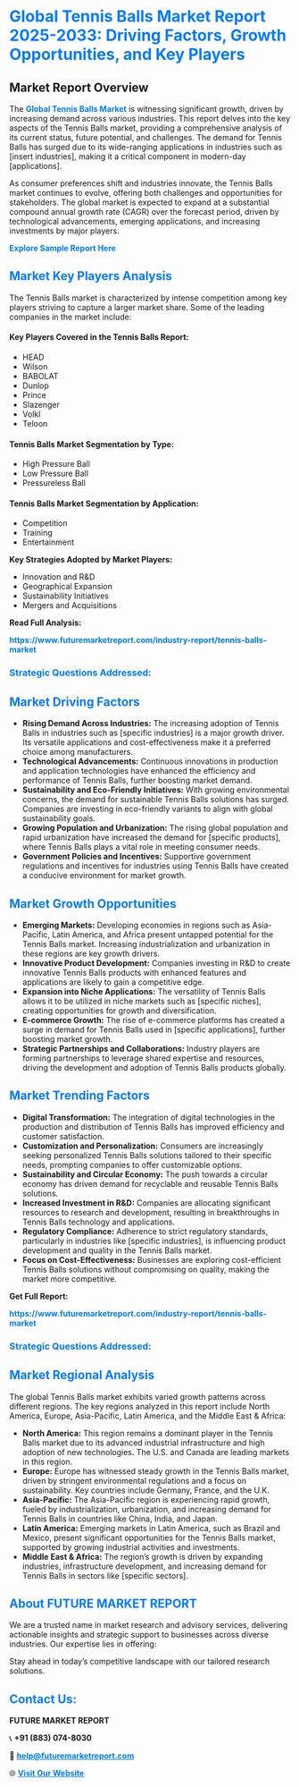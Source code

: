 <h1 style="color: #007BFF;">Global Tennis Balls Market Report 2025-2033: Driving Factors, Growth Opportunities, and Key Players</h1>

<section id="overview">
<h2>Market Report Overview</h2>
<p>The <a href="https://www.futuremarketreport.com/industry-report/tennis-balls-market" style="color: #007BFF; text-decoration: none;"><strong>Global Tennis Balls Market</strong></a> is witnessing significant growth, driven by increasing demand across various industries. This report delves into the key aspects of the Tennis Balls market, providing a comprehensive analysis of its current status, future potential, and challenges. The demand for Tennis Balls has surged due to its wide-ranging applications in industries such as [insert industries], making it a critical component in modern-day [applications].</p>
<p>As consumer preferences shift and industries innovate, the Tennis Balls market continues to evolve, offering both challenges and opportunities for stakeholders. The global market is expected to expand at a substantial compound annual growth rate (CAGR) over the forecast period, driven by technological advancements, emerging applications, and increasing investments by major players.</p>
</section>

<section id="overview">
<p><a href="https://www.futuremarketreport.com/request-sample/reportId=107080" style="color: #007BFF; text-decoration: none;"><strong>Explore Sample Report Here</strong></a></p>
</section>

<section id="key-players">
<h2 style="color: #007BFF;">Market Key Players Analysis</h2>
<p>The Tennis Balls market is characterized by intense competition among key players striving to capture a larger market share. Some of the leading companies in the market include:</p>
<h4>Key Players Covered in the Tennis Balls Report:</h4>
<ul><li>HEAD</li><li>Wilson</li><li>BABOLAT</li><li>Dunlop</li><li>Prince</li><li>Slazenger</li><li>Volkl</li><li>Teloon</li></ul>
<h4>Tennis Balls Market Segmentation by Type:</h4>
<ul><li>High Pressure Ball</li><li>Low Pressure Ball</li><li>Pressureless Ball</li></ul>

<h4>Tennis Balls Market Segmentation by Application:</h4>
<ul><li>Competition</li><li>Training</li><li>Entertainment</li></ul>
<p><strong>Key Strategies Adopted by Market Players:</strong></p>
<ul>
<li>Innovation and R&D</li>
<li>Geographical Expansion</li>
<li>Sustainability Initiatives</li>
<li>Mergers and Acquisitions</li>
</ul>
</section>

<section>
<p><strong>Read Full Analysis: </strong></p><a href="https://www.futuremarketreport.com/industry-report/tennis-balls-market" style="color: #007BFF; text-decoration: none;"><strong>https://www.futuremarketreport.com/industry-report/tennis-balls-market</strong></a>
<h3 style="color: #007BFF;">Strategic Questions Addressed:</h3>
</section>

<section id="driving-factors">
<h2 style="color: #007BFF;">Market Driving Factors</h2>
<ul>
<li><strong>Rising Demand Across Industries:</strong> The increasing adoption of Tennis Balls in industries such as [specific industries] is a major growth driver. Its versatile applications and cost-effectiveness make it a preferred choice among manufacturers.</li>
<li><strong>Technological Advancements:</strong> Continuous innovations in production and application technologies have enhanced the efficiency and performance of Tennis Balls, further boosting market demand.</li>
<li><strong>Sustainability and Eco-Friendly Initiatives:</strong> With growing environmental concerns, the demand for sustainable Tennis Balls solutions has surged. Companies are investing in eco-friendly variants to align with global sustainability goals.</li>
<li><strong>Growing Population and Urbanization:</strong> The rising global population and rapid urbanization have increased the demand for [specific products], where Tennis Balls plays a vital role in meeting consumer needs.</li>
<li><strong>Government Policies and Incentives:</strong> Supportive government regulations and incentives for industries using Tennis Balls have created a conducive environment for market growth.</li>
</ul>
</section>

<section id="growth-opportunities">
<h2 style="color: #007BFF;">Market Growth Opportunities</h2>
<ul>
<li><strong>Emerging Markets:</strong> Developing economies in regions such as Asia-Pacific, Latin America, and Africa present untapped potential for the Tennis Balls market. Increasing industrialization and urbanization in these regions are key growth drivers.</li>
<li><strong>Innovative Product Development:</strong> Companies investing in R&D to create innovative Tennis Balls products with enhanced features and applications are likely to gain a competitive edge.</li>
<li><strong>Expansion into Niche Applications:</strong> The versatility of Tennis Balls allows it to be utilized in niche markets such as [specific niches], creating opportunities for growth and diversification.</li>
<li><strong>E-commerce Growth:</strong> The rise of e-commerce platforms has created a surge in demand for Tennis Balls used in [specific applications], further boosting market growth.</li>
<li><strong>Strategic Partnerships and Collaborations:</strong> Industry players are forming partnerships to leverage shared expertise and resources, driving the development and adoption of Tennis Balls products globally.</li>
</ul>
</section>

<section id="trending-factors">
<h2 style="color: #007BFF;">Market Trending Factors</h2>
<ul>
<li><strong>Digital Transformation:</strong> The integration of digital technologies in the production and distribution of Tennis Balls has improved efficiency and customer satisfaction.</li>
<li><strong>Customization and Personalization:</strong> Consumers are increasingly seeking personalized Tennis Balls solutions tailored to their specific needs, prompting companies to offer customizable options.</li>
<li><strong>Sustainability and Circular Economy:</strong> The push towards a circular economy has driven demand for recyclable and reusable Tennis Balls solutions.</li>
<li><strong>Increased Investment in R&D:</strong> Companies are allocating significant resources to research and development, resulting in breakthroughs in Tennis Balls technology and applications.</li>
<li><strong>Regulatory Compliance:</strong> Adherence to strict regulatory standards, particularly in industries like [specific industries], is influencing product development and quality in the Tennis Balls market.</li>
<li><strong>Focus on Cost-Effectiveness:</strong> Businesses are exploring cost-efficient Tennis Balls solutions without compromising on quality, making the market more competitive.</li>
</ul>
</section>

<section>
<p><strong>Get Full Report: </strong></p><a href="https://www.futuremarketreport.com/industry-report/tennis-balls-market" style="color: #007BFF; text-decoration: none;"><strong>https://www.futuremarketreport.com/industry-report/tennis-balls-market</strong></a>
<h3 style="color: #007BFF;">Strategic Questions Addressed:</h3>
</section>


<section id="regional-analysis">
<h2 style="color: #007BFF;">Market Regional Analysis</h2>
<p>The global Tennis Balls market exhibits varied growth patterns across different regions. The key regions analyzed in this report include North America, Europe, Asia-Pacific, Latin America, and the Middle East & Africa:</p>
<ul>
<li><strong>North America:</strong> This region remains a dominant player in the Tennis Balls market due to its advanced industrial infrastructure and high adoption of new technologies. The U.S. and Canada are leading markets in this region.</li>
<li><strong>Europe:</strong> Europe has witnessed steady growth in the Tennis Balls market, driven by stringent environmental regulations and a focus on sustainability. Key countries include Germany, France, and the U.K.</li>
<li><strong>Asia-Pacific:</strong> The Asia-Pacific region is experiencing rapid growth, fueled by industrialization, urbanization, and increasing demand for Tennis Balls in countries like China, India, and Japan.</li>
<li><strong>Latin America:</strong> Emerging markets in Latin America, such as Brazil and Mexico, present significant opportunities for the Tennis Balls market, supported by growing industrial activities and investments.</li>
<li><strong>Middle East & Africa:</strong> The region’s growth is driven by expanding industries, infrastructure development, and increasing demand for Tennis Balls in sectors like [specific sectors].</li>
</ul>
</section>

<footer>
<h2 style="color: #007BFF;">About FUTURE MARKET REPORT</h2>
<p>We are a trusted name in market research and advisory services, delivering actionable insights and strategic support to businesses across diverse industries. Our expertise lies in offering:</p>

<p>Stay ahead in today’s competitive landscape with our tailored research solutions.</p>

<h2 style="color: #007BFF;">Contact Us:</h2>
<p><strong>FUTURE MARKET REPORT</strong></p>
<p>📞 <strong>+91 (883) 074-8030</strong></p>
<p>📧 <strong><a href="mailto:help@futuremarketreport.com" style="color: #007BFF;">help@futuremarketreport.com</a></strong></p>
<p>🌐 <strong><a href="https://www.futuremarketreport.com/" style="color: #007BFF;">Visit Our Website</a></strong></p>
</footer>